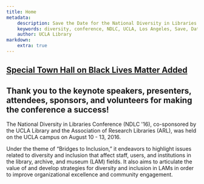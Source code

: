 ```yaml
---
title: Home
metadata:
    description: Save the Date for the National Diversity in Libraries Conference (NDLC) 2016 UCLA, Los Angeles, California where library staff discuss issues relating to diversity.
    keywords: diversity, conference, NDLC, UCLA, Los Angeles, Save, Date, national, 2016, what is diversity, diversity committee, keynote, speakers, Chris Bourg, April Hathcock, Lakota Harden,
    author: UCLA Library
markdown:
    extra: true
---
```

## [Special Town Hall on Black Lives Matter Added](../program/sessions/Caught-in-the-Crossfire-A-Conversation-on-Libraries-and-Communities-in-Distress)

## Thank you to the keynote speakers, presenters, attendees, sponsors, and volunteers for making the conference a success!

<p class="lead">The National Diversity in Libraries Conference (NDLC '16), co-sponsored by the UCLA Library and the 
Association of Research Libraries (ARL), was held on the UCLA campus on August 10 - 13, 2016. </p>
Under the theme of “Bridges to Inclusion,” it endeavors to highlight issues related to diversity and inclusion that affect staff, users, and institutions in the library, archive, and museum (LAM) fields. It also aims to articulate the value of and develop strategies for diversity and inclusion in LAMs in order to improve organizational excellence and community engagement.
